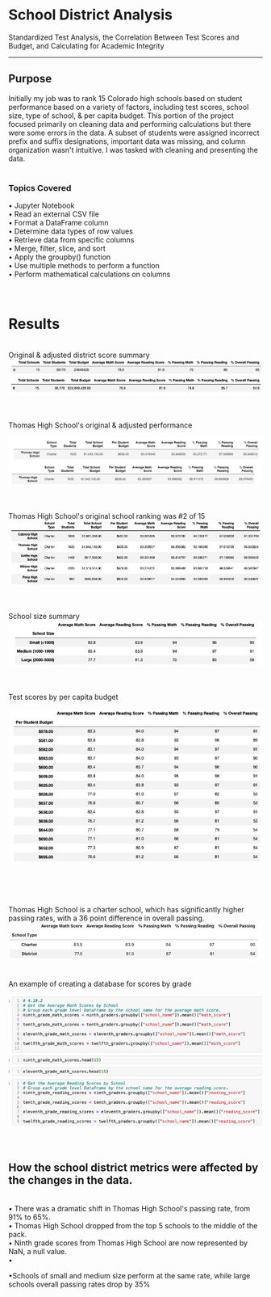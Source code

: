 # School District Analysis
Standardized Test Analysis, the Correlation Between Test Scores and Budget, and Calculating for Academic Integrity


----------------
## Purpose
Initially my job was to rank 15 Colorado high schools based on student performance based on a variety of factors, including test scores, school size, type of school, & per capita budget. This portion of the project focused primarily on cleaning data and performing calculations but there were some errors in the data. A subset of students were assigned incorrect prefix and suffix designations, important data was missing, and column organization wasn't intuitive. I was tasked with cleaning and presenting the data.
<BR>
<br>


### Topics Covered
• Jupyter Notebook <br>
• Read an external CSV file<br>
• Format a DataFrame column<br>
• Determine data types of row values<br>
• Retrieve data from specific columns<br>
• Merge, filter, slice, and sort<br>
• Apply the groupby() function<br>
• Use multiple methods to perform a function<br>
• Perform mathematical calculations on columns<br>
<br>
<br>

# Results
 


<BR>
Original & adjusted district score summary
 <BR>

<img src="https://github.com/meggrooms/School_District_Analysis/blob/main/Resources/Images/Orig_District_Summary.png">

 <img src="https://github.com/meggrooms/School_District_Analysis/blob/main/Resources/Images/Adj_District_Summary.png">
 <BR>
  <BR>
   <BR>

Thomas High School's original & adjusted performance
  <BR>

<img src="https://github.com/meggrooms/School_District_Analysis/blob/main/Resources/Images/01_top_schools.png">
<img src="https://github.com/meggrooms/School_District_Analysis/blob/main/Resources/Images/01_bottom_schools.png">
 <BR>
  <BR>
   <BR>
  
Thomas High School's original school ranking was #2 of 15
  <br>
  <img src="https://github.com/meggrooms/School_District_Analysis/blob/main/Resources/Images/Top_Schools.png">
 <BR>
  <BR>
   <BR>
  
School size summary
  <BR>
  <img src="https://github.com/meggrooms/School_District_Analysis/blob/main/Resources/Images/School_Size_Summary.png">
 <BR>
  <BR>
   <BR>
  
Test scores by per capita budget   
   <BR>
   <img src="https://github.com/meggrooms/School_District_Analysis/blob/main/Resources/Images/Scores_per_capita.png">
    
 <BR>
  <BR>
   <BR>
  
Thomas High School is a charter school, which has significantly higher passing rates, with a 36 point difference in overall passing. 
 <BR>
 <img src="https://github.com/meggrooms/School_District_Analysis/blob/main/Resources/Images/school_type.png">
  <BR>
  <BR>
   <BR>
An example of creating a database for scores by grade

  <img src="https://github.com/meggrooms/School_District_Analysis/blob/main/Resources/Images/by_grade_DF.png">
 <BR>
  <BR>
   <BR>
   

 
 ## How the school district metrics were affected by the changes in the data.
<BR>
• There was a dramatic shift in Thomas High School's passing rate, from 91% to 65%.
<BR>
• Thomas High School dropped from the top 5 schools to the middle of the pack.
<BR> 
• Ninth grade scores from Thomas High School are now represented by NaN, a null value.
<BR>
• 

•Schools of small and medium size perform at the same rate, while large schools overall passing rates drop by 35%
